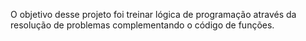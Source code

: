 O objetivo desse projeto foi treinar lógica de programação através da resolução de problemas complementando o código de funções.
